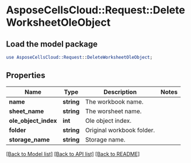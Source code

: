# AsposeCellsCloud::Request::DeleteWorksheetOleObject 

## Load the model package
```perl
use AsposeCellsCloud::Request::DeleteWorksheetOleObject;
```

## Properties
Name | Type | Description | Notes
------------ | ------------- | ------------- | -------------
**name** | **string** | The workbook name. |
**sheet_name** | **string** | The worsheet name. |
**ole_object_index** | **int** | Ole object index. |
**folder** | **string** | Original workbook folder. |
**storage_name** | **string** | Storage name. |  

[[Back to Model list]](../README.md#documentation-for-requests) [[Back to API list]](../README.md#documentation-for-api-endpoints) [[Back to README]](../README.md)

